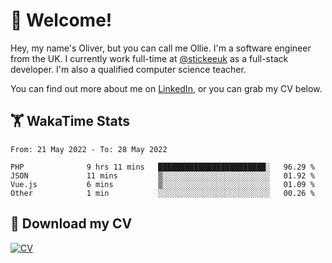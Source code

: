 # 👋 Welcome!

Hey, my name's Oliver, but you can call me Ollie. I'm a software engineer from the UK. I currently work full-time at [@stickeeuk](https://www.github.com/stickeeuk) as a full-stack developer. I'm also a qualified computer science teacher.

You can find out more about me on [LinkedIn](https://www.linkedin.com/in/oliverearl), or you can grab my CV below.

## 🏋 WakaTime Stats

<!--START_SECTION:waka-->

```text
From: 21 May 2022 - To: 28 May 2022

PHP              9 hrs 11 mins   ████████████████████████░   96.29 %
JSON             11 mins         ▒░░░░░░░░░░░░░░░░░░░░░░░░   01.92 %
Vue.js           6 mins          ▒░░░░░░░░░░░░░░░░░░░░░░░░   01.09 %
Other            1 min           ░░░░░░░░░░░░░░░░░░░░░░░░░   00.26 %
```

<!--END_SECTION:waka-->

## 📌 Download my CV

[![CV](https://github-readme-stats.vercel.app/api/pin/?username=oliverearl&repo=cv)](https://github.com/oliverearl/cv)
